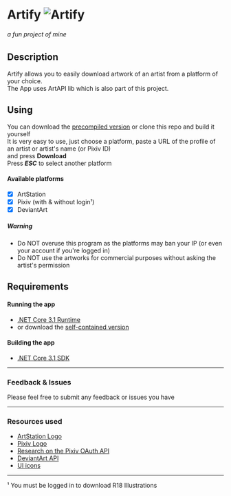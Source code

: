 # Artify ![Artify](https://raw.githubusercontent.com/sentouki/Artify/master/Artify/assets/icons/artify.png)
###### a fun project of mine
## Description
Artify allows you to easily download artwork of an artist from a platform of your choice.  
The App uses ArtAPI lib which is also part of this project.

## Using
You can download the [precompiled version](https://github.com/sentouki/Artify/releases) or clone this repo and build it yourself  
It is very easy to use, just choose a platform, paste a URL of the profile of an artist or artist's name (or Pixiv ID)  
and press **Download**    
Press ***ESC*** to select another platform

#### Available platforms
- [x] ArtStation
- [x] Pixiv (with & without login¹)
- [x] DeviantArt

##### Warning  
- Do NOT overuse this program as the platforms may ban your IP (or even your account if you're logged in)
- Do NOT use the artworks for commercial purposes without asking the artist's permission

## Requirements

#### Running the app
- [.NET Core 3.1 Runtime](https://dotnet.microsoft.com/download/visual-studio-sdks)
- or download the [self-contained version](https://github.com/sentouki/Artify/releases/download/v1.0.0/Artify.selfcontained.zip)

#### Building the app
- [.NET Core 3.1 SDK](https://dotnet.microsoft.com/download/visual-studio-sdks)
-------------------
### Feedback & Issues
Please feel free to submit any feedback or issues you have  

-------------------
### Resources used
- [ArtStation Logo](https://www.artstation.com/about/logo)
- [Pixiv Logo](https://commons.wikimedia.org/wiki/File:Pixiv_Icon.svg)
- [Research on the Pixiv OAuth API](https://github.com/azuline/pixiv-api)
- [DeviantArt API](https://www.deviantart.com/developers/http/v1/20200519)
- [UI icons](https://material.io/resources/icons/)
-------------------

¹ You must be logged in to download R18 Illustrations

